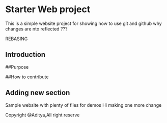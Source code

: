 # Starter Web project

This is a simple website project for showing how to use git and github 
why changes are nto reflected  ???

REBASING 
## Introduction


##Purpose


##How to contribute

## Adding new section

Sample website with plenty of files for demos
Hi making one more change

Copyright @Aditya,All right reserve